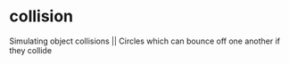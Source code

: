 # collision
Simulating object collisions || Circles which can bounce off one another if they collide
